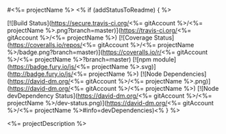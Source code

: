 #<%= projectName %>
<% if (addStatusToReadme) { %>

[![Build Status](https://secure.travis-ci.org/<%= gitAccount %>/<%= projectName %>.png?branch=master)](https://travis-ci.org/<%= gitAccount %>/<%= projectName %>)
[![Coverage Status](https://coveralls.io/repos/<%= gitAccount %>/<%= projectName %>/badge.png?branch=master)](https://coveralls.io/r/<%= gitAccount %>/<%= projectName %>?branch=master)
[![npm module](https://badge.fury.io/js/<%= projectName %>.svg)](http://badge.fury.io/js/<%= projectName %>)
[![Node Dependencies](https://david-dm.org/<%= gitAccount %>/<%= projectName %>.png)](https://david-dm.org/<%= gitAccount %>/<%= projectName %>)
[![Node devDependency Status](https://david-dm.org/<%= gitAccount %>/<%= projectName %>/dev-status.png)](https://david-dm.org/<%= gitAccount %>/<%= projectName %>#info=devDependencies)<% } %>


<%= projectDescription %>

